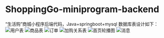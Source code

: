 # ShoppingGo-miniprogram-backend
“生活购”商城小程序后端代码，Java+springboot+mysql
数据库表设计如下：
![用户表](https://github.com/user-attachments/assets/33b484eb-577a-4b46-b6f7-98d8bb418618)
![商品表](https://github.com/user-attachments/assets/8daf1a3a-cdf9-42a2-97bc-8f1cc3fcb6e2)
![订单](https://github.com/user-attachments/assets/c5ad1e0d-fc0b-4bde-801d-ca997ee77f1e)
![加购关系表](https://github.com/user-attachments/assets/b6a19fb1-7b8a-4605-b291-94d9fcc356c0)
![首页轮播图](https://github.com/user-attachments/assets/537f19ec-98d7-4aac-ab33-a8c0a8cd122f)
![消息](https://github.com/user-attachments/assets/a46e74c1-b717-478f-8bfd-913956eade60)
